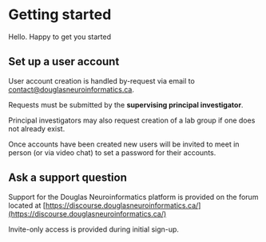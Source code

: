 # Getting started

Hello. Happy to get you started

## Set up a user account

User account creation is handled by-request via email to
[contact@douglasneuroinformatics.ca](mailto:contact@douglasneuroinformatics.ca).

Requests must be submitted by the **supervising principal investigator**.

Principal investigators may also request creation of a lab group if one does
not already exist.

Once accounts have been created new users will be invited to meet in person
(or via video chat) to set a password for their accounts.

## Ask a support question

Support for the Douglas Neuroinformatics platform is provided on the forum
located at [https://discourse.douglasneuroinformatics.ca/](https://discourse.douglasneuroinformatics.ca/)

Invite-only access is provided during initial sign-up.
